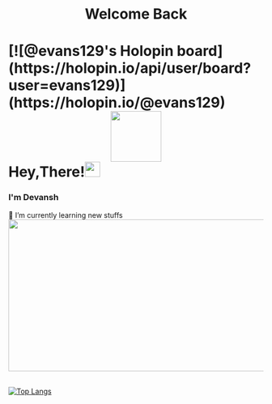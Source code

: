 <h1 align="center">Welcome Back<h1>
  [![@evans129's Holopin board](https://holopin.io/api/user/board?user=evans129)](https://holopin.io/@evans129)
<div id="hello" align="center">
<img src="https://media.giphy.com/media/M9gbBd9nbDrOTu1Mqx/giphy.gif" width="100"/>
</div>
  Hey,There!<img src="https://media.giphy.com/media/hvRJCLFzcasrR4ia7z/giphy.gif" width="30px"/><br>
  <h3>I'm Devansh</h3>
🌱 I’m currently learning new stuffs<br>
<div id="bye" align="center">
  <img src="https://media.giphy.com/media/dWesBcTLavkZuG35MI/giphy.gif" width="600" height="300"/>
</div><br>
  
  [![Top Langs](https://github-readme-stats.vercel.app/api/top-langs/?username=evans129&layout=compact&theme=vision-friendly-dark)](https://github.com/anuraghazra/github-readme-stats)

